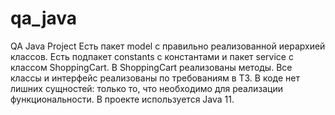 # qa_java
QA Java Project
Есть пакет model с правильно реализованной иерархией классов.
Есть подпакет constants с константами и пакет service с классом ShoppingCart. В ShoppingCart реализованы методы.
Все классы и интерфейс реализованы по требованиям в ТЗ.
В коде нет лишних сущностей: только то, что необходимо для реализации функциональности.
В проекте используется Java 11.

